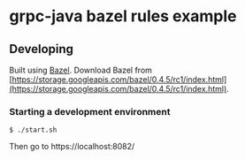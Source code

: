 # grpc-java bazel rules example

## Developing

Built using [Bazel](https://bazel.build).
Download Bazel from [https://storage.googleapis.com/bazel/0.4.5/rc1/index.html](https://storage.googleapis.com/bazel/0.4.5/rc1/index.html).

### Starting a development environment

```shell
$ ./start.sh
```

Then go to https://localhost:8082/
